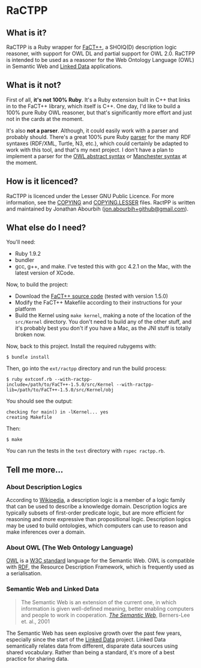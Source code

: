 RaCTPP
======

What is it?
-----------
RaCTPP is a Ruby wrapper for [FaCT++](http://code.google.com/p/factplusplus/), a SHOIQ(D) description logic reasoner, with support for OWL DL and partial support for OWL 2.0. RaCTPP is intended to be used as a reasoner for the Web Ontology Language (OWL) in Semantic Web and [Linked Data](http://linkeddata.org) applications.

What is it not?
---------------
First of all, **it's not 100% Ruby**. It's a Ruby extension built in C++ that links in to the FaCT++ library, which itself is C++. One day, I'd like to build a 100% pure Ruby OWL reasoner, but that's significantly more effort and just not in the cards at the moment.

It's also **not a parser**. Although, it could easily work with a parser and probably should. There's a great 100% pure Ruby [parser](/bendiken/rdf) for the many RDF syntaxes (RDF/XML, Turtle, N3, etc.), which could certainly be adapted to work with this tool, and that's my next project. I don't have a plan to implement a parser for the [OWL abstract syntax](http://www.w3.org/TR/owl-semantics/syntax.html) or [Manchester syntax](http://www.w3.org/TR/owl2-manchester-syntax/) at the moment.

How is it licenced?
--------------------
RaCTPP is licenced under the Lesser GNU Public Licence. For more information, see the [COPYING](/jonbca/ractpp/blob/master/COPYING) and [COPYING.LESSER](/jonbca/ractpp/blob/master/COPYING.LESSER) files. RactPP is written and maintained by Jonathan Abourbih (jon.abourbih+github@gmail.com).

What else do I need?
--------------------
You'll need:

  *  Ruby 1.9.2
  *  bundler
  *  gcc, g++, and make. I've tested this with gcc 4.2.1 on the Mac, with the latest version of XCode.

Now, to build the project:

  * Download the [FaCT++ source code](http://code.google.com/p/factplusplus/) (tested with version 1.5.0)
  * Modify the FaCT++ Makefile according to their instructions for your platform
  * Build the Kernel using `make kernel`, making a note of the location of the `src/Kernel` directory. You don't need to build any of the other stuff, and it's probably best you don't if you have a Mac, as the JNI stuff is totally broken now.

Now, back to this project. Install the required rubygems with:

    $ bundle install

Then, go into the `ext/ractpp` directory and run the build process:

    $ ruby extconf.rb --with-ractpp-include=/path/to/FaCT++-1.5.0/src/Kernel --with-ractpp-lib=/path/to/FaCT++-1.5.0/src/Kernel/obj

You should see the output:

    checking for main() in -lKernel... yes
    creating Makefile

Then:

    $ make

You can run the tests in the `test` directory with `rspec ractpp.rb`.

Tell me more...
---------------
### About Description Logics
According to [Wikipedia](http://en.wikipedia.org/wiki/Description_logics), a description logic is a member of a logic family that can be used to describe a knowledge domain. Description logics are typically subsets of first-order predicate logic, but are more efficient for reasoning and more expressive than propositional logic. Description logics may be used to build ontologies, which computers can use to reason and make inferences over a domain.

### About OWL (The Web Ontology Language)
[OWL](http://en.wikipedia.org/wiki/Web_Ontology_Language) is a [W3C standard](http://www.w3.org/TR/owl2-overview/) language for the Semantic Web. OWL is compatible with [RDF](http://www.w3.org/TR/rdf-primer/), the Resource Description Framework, which is frequently used as a serialisation.

### Semantic Web and Linked Data
> The Semantic Web is an extension of the current one, in which information is given well-defined meaning, better enabling computers and people to work in cooperation. [_The Semantic Web_](http://www.sciam.com/article.cfm?articleID=00048144-10D2-1C70-84A9809EC588EF21), Berners-Lee et. al., 2001

The Semantic Web has seen explosive growth over the past few years, especially since the start of the [Linked Data](http://linkeddata.org) project. Linked Data semantically relates data from different, disparate data sources using shared vocabulary. Rather than being a standard, it's more of a best practice for sharing data.